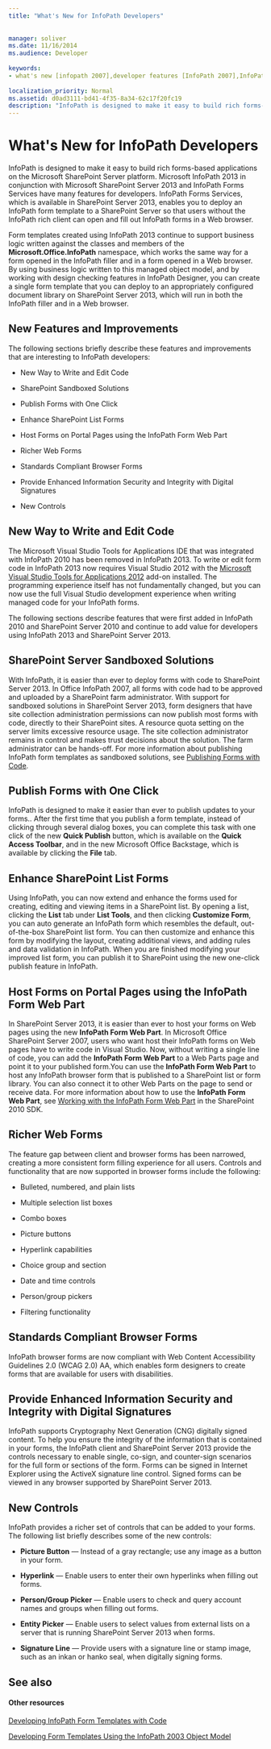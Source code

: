 ```yaml
---
title: "What's New for InfoPath Developers"
 
 
manager: soliver
ms.date: 11/16/2014
ms.audience: Developer
 
keywords:
- what's new [infopath 2007],developer features [InfoPath 2007],InfoPath 2007, what's new,new features [InfoPath 2007]
 
localization_priority: Normal
ms.assetid: d0ad3111-bd41-4f35-8a34-62c17f20fc19
description: "InfoPath is designed to make it easy to build rich forms-based applications on the Microsoft SharePoint Server platform. Microsoft InfoPath 2013 in conjunction with Microsoft SharePoint Server 2013 and InfoPath Forms Services have many features for developers. InfoPath Forms Services, which is available in SharePoint Server 2013, enables you to deploy an InfoPath form template to a SharePoint Server so that users without the InfoPath rich client can open and fill out InfoPath forms in a Web browser."
---
```


# What's New for InfoPath Developers

InfoPath is designed to make it easy to build rich forms-based applications on the Microsoft SharePoint Server platform. Microsoft InfoPath 2013 in conjunction with Microsoft SharePoint Server 2013 and InfoPath Forms Services have many features for developers. InfoPath Forms Services, which is available in SharePoint Server 2013, enables you to deploy an InfoPath form template to a SharePoint Server so that users without the InfoPath rich client can open and fill out InfoPath forms in a Web browser.
  
Form templates created using InfoPath 2013 continue to support business logic written against the classes and members of the **Microsoft.Office.InfoPath** namespace, which works the same way for a form opened in the InfoPath filler and in a form opened in a Web browser. By using business logic written to this managed object model, and by working with design checking features in InfoPath Designer, you can create a single form template that you can deploy to an appropriately configured document library on SharePoint Server 2013, which will run in both the InfoPath filler and in a Web browser. 
  
## New Features and Improvements

The following sections briefly describe these features and improvements that are interesting to InfoPath developers:
  
- New Way to Write and Edit Code
    
- SharePoint Sandboxed Solutions
    
- Publish Forms with One Click
    
- Enhance SharePoint List Forms
    
- Host Forms on Portal Pages using the InfoPath Form Web Part
    
- Richer Web Forms
    
- Standards Compliant Browser Forms
    
- Provide Enhanced Information Security and Integrity with Digital Signatures
    
- New Controls
    
## New Way to Write and Edit Code

The Microsoft Visual Studio Tools for Applications IDE that was integrated with InfoPath 2010 has been removed in InfoPath 2013. To write or edit form code in InfoPath 2013 now requires Visual Studio 2012 with the [Microsoft Visual Studio Tools for Applications 2012](http://www.microsoft.com/en-us/download/details.aspx?id=38807) add-on installed. The programming experience itself has not fundamentally changed, but you can now use the full Visual Studio development experience when writing managed code for your InfoPath forms. 
  
The following sections describe features that were first added in InfoPath 2010 and SharePoint Server 2010 and continue to add value for developers using InfoPath 2013 and SharePoint Server 2013.
  
## SharePoint Server Sandboxed Solutions

With InfoPath, it is easier than ever to deploy forms with code to SharePoint Server 2013. In Office InfoPath 2007, all forms with code had to be approved and uploaded by a SharePoint farm administrator. With support for sandboxed solutions in SharePoint Server 2013, form designers that have site collection administration permissions can now publish most forms with code, directly to their SharePoint sites. A resource quota setting on the server limits excessive resource usage. The site collection administrator remains in control and makes trust decisions about the solution. The farm administrator can be hands-off. For more information about publishing InfoPath form templates as sandboxed solutions, see [Publishing Forms with Code](publishing-forms-with-code.md).
  
## Publish Forms with One Click

InfoPath is designed to make it easier than ever to publish updates to your forms.. After the first time that you publish a form template, instead of clicking through several dialog boxes, you can complete this task with one click of the new **Quick Publish** button, which is available on the **Quick Access Toolbar**, and in the new Microsoft Office Backstage, which is available by clicking the **File** tab. 
  
## Enhance SharePoint List Forms

Using InfoPath, you can now extend and enhance the forms used for creating, editing and viewing items in a SharePoint list. By opening a list, clicking the **List** tab under **List Tools**, and then clicking **Customize Form**, you can auto generate an InfoPath form which resembles the default, out-of-the-box SharePoint list form. You can then customize and enhance this form by modifying the layout, creating additional views, and adding rules and data validation in InfoPath. When you are finished modifying your improved list form, you can publish it to SharePoint using the new one-click publish feature in InfoPath.
  
## Host Forms on Portal Pages using the InfoPath Form Web Part

In SharePoint Server 2013, it is easier than ever to host your forms on Web pages using the new **InfoPath Form Web Part**. In Microsoft Office SharePoint Server 2007, users who want host their InfoPath forms on Web pages have to write code in Visual Studio. Now, without writing a single line of code, you can add the **InfoPath Form Web Part** to a Web Parts page and point it to your published form.You can use the **InfoPath Form Web Part** to host any InfoPath browser form that is published to a SharePoint list or form library. You can also connect it to other Web Parts on the page to send or receive data. For more information about how to use the **InfoPath Form Web Part**, see [Working with the InfoPath Form Web Part](http://msdn.microsoft.com/library/bb87e126-1a07-45aa-af36-b294df3a2576%28Office.15%29.aspx) in the SharePoint 2010 SDK. 
  
## Richer Web Forms

The feature gap between client and browser forms has been narrowed, creating a more consistent form filling experience for all users. Controls and functionality that are now supported in browser forms include the following:
  
- Bulleted, numbered, and plain lists
    
- Multiple selection list boxes
    
- Combo boxes
    
- Picture buttons
    
- Hyperlink capabilities
    
- Choice group and section 
    
- Date and time controls
    
- Person/group pickers
    
- Filtering functionality
    
## Standards Compliant Browser Forms

InfoPath browser forms are now compliant with Web Content Accessibility Guidelines 2.0 (WCAG 2.0) AA, which enables form designers to create forms that are available for users with disabilities.
  
## Provide Enhanced Information Security and Integrity with Digital Signatures

InfoPath supports Cryptography Next Generation (CNG) digitally signed content. To help you ensure the integrity of the information that is contained in your forms, the InfoPath client and SharePoint Server 2013 provide the controls necessary to enable single, co-sign, and counter-sign scenarios for the full form or sections of the form. Forms can be signed in Internet Explorer using the ActiveX signature line control. Signed forms can be viewed in any browser supported by SharePoint Server 2013.
  
## New Controls

InfoPath provides a richer set of controls that can be added to your forms. The following list briefly describes some of the new controls:
  
- **Picture Button** — Instead of a gray rectangle; use any image as a button in your form. 
    
- **Hyperlink** — Enable users to enter their own hyperlinks when filling out forms. 
    
- **Person/Group Picker** — Enable users to check and query account names and groups when filling out forms. 
    
- **Entity Picker** — Enable users to select values from external lists on a server that is running SharePoint Server 2013 when forms. 
    
- **Signature Line** — Provide users with a signature line or stamp image, such as an inkan or hanko seal, when digitally signing forms. 
    
## See also

#### Other resources

[Developing InfoPath Form Templates with Code](developing-infopath-form-templates-with-code.md)
  
[Developing Form Templates Using the InfoPath 2003 Object Model](developing-form-templates-using-the-infopath-2003-object-model.md)

